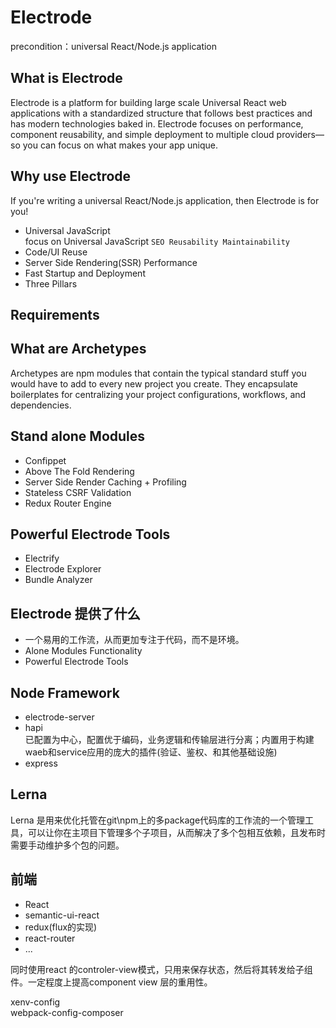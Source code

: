 # Electrode  
precondition：universal React/Node.js application  
## What is Electrode  

Electrode is a platform for building large scale Universal React web applications with a standardized structure that follows best practices and has modern technologies baked in. Electrode focuses on performance, component reusability, and simple deployment to multiple cloud providers—so you can focus on what makes your app unique.

## Why use Electrode  

If you're writing a universal React/Node.js application, then Electrode is for you!  

* Universal JavaScript  
focus on Universal JavaScript 
``SEO Reusability Maintainability``
* Code/UI Reuse
* Server Side Rendering(SSR) Performance
* Fast Startup and Deployment
* Three Pillars

## Requirements  

## What are Archetypes  

Archetypes are npm modules that contain the typical standard stuff you would have to add to every new project you create. They encapsulate boilerplates for centralizing your project configurations, workflows, and dependencies.

## Stand alone Modules
* Confippet
* Above The Fold Rendering
* Server Side Render Caching + Profiling
* Stateless CSRF Validation
* Redux Router Engine

## Powerful Electrode Tools  
* Electrify
* Electrode Explorer
* Bundle Analyzer

## Electrode 提供了什么

* 一个易用的工作流，从而更加专注于代码，而不是环境。
* Alone Modules Functionality
* Powerful Electrode Tools

## Node Framework
* electrode-server
* hapi  
已配置为中心，配置优于编码，业务逻辑和传输层进行分离；内置用于构建waeb和service应用的庞大的插件(验证、鉴权、和其他基础设施)
* express

## Lerna
Lerna 是用来优化托管在git\npm上的多package代码库的工作流的一个管理工具，可以让你在主项目下管理多个子项目，从而解决了多个包相互依赖，且发布时需要手动维护多个包的问题。

## 前端
* React
* semantic-ui-react
* redux(flux的实现)
* react-router
* ...

同时使用react 的controler-view模式，只用来保存状态，然后将其转发给子组件。一定程度上提高component view 层的重用性。  


xenv-config  
webpack-config-composer  
